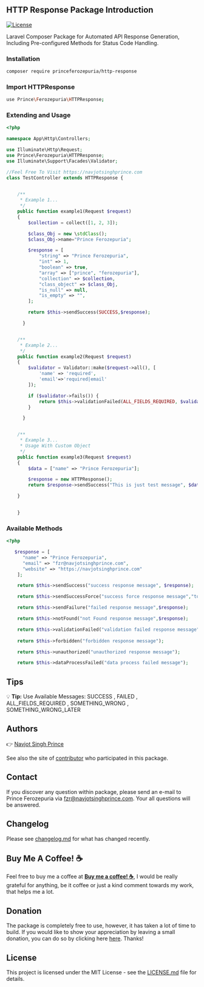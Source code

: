 ## HTTP Response Package Introduction
[![License](https://img.shields.io/github/license/navjotsinghprince/http-response)](https://github.com/navjotsinghprince/http-response)

Laravel Composer Package for Automated API Response Generation, Including Pre-configured Methods for Status Code Handling. 


### Installation 

```bash
composer require princeferozepuria/http-response
```

### Import HTTPResponse

```bash
use Prince\Ferozepuria\HTTPResponse;
```


### Extending and Usage

```php
<?php

namespace App\Http\Controllers;

use Illuminate\Http\Request;
use Prince\Ferozepuria\HTTPResponse;
use Illuminate\Support\Facades\Validator;

//Feel Free To Visit https://navjotsinghprince.com
class TestController extends HTTPResponse {
    

    /**
     * Example 1...
     */
    public function example1(Request $request)
    {
        $collection = collect([1, 2, 3]);

        $class_Obj = new \stdClass();
        $class_Obj->name="Prince Ferozepuria";

        $response = [
            "string" => "Prince Ferozepuria",
            "int" => 1,
            "boolean" => true,
            "array" => ["prince", "ferozepuria"],
            "collection" => $collection,
            "class_object" => $class_Obj,
            "is_null" => null,
            "is_empty" => "",
        ];

        return $this->sendSuccess(SUCCESS,$response);

      }


    /**
     * Example 2...
     */
    public function example2(Request $request)
    { 
        $validator = Validator::make($request->all(), [
            'name' => 'required',
            'email'=>'required|email'
        ]);

        if ($validator->fails()) {
            return $this->validationFailed(ALL_FIELDS_REQUIRED, $validator->errors());
        }

      }


    /**
     * Example 3...
     * Usage With Custom Object
     */
    public function example3(Request $request)
    { 
        $data = ["name" => "Prince Ferozepuria"];

        $response = new HTTPResponse();
        return $response->sendSuccess("This is just test message", $data);

    }

      
    }
```


### Available Methods

```php
<?php

   $response = [
      "name" => "Prince Ferozepuria",
      "email" => "fzr@navjotsinghprince.com",
      "website" => "https://navjotsinghprince.com"
    ];

    return $this->sendSuccess("success response message", $response);

    return $this->sendSuccessForce("success force response message","total",$response);

    return $this->sendFailure("failed response message",$response);

    return $this->notFound("not Found response message",$response);

    return $this->validationFailed("validation failed response message",$response);
    
    return $this->forbidden("forbidden response message");

    return $this->unauthorized("unauthorized response message");

    return $this->dataProcessFailed("data process failed message");

```


## Tips
:bulb: **Tip:** Use Available Messages: SUCCESS , FAILED , ALL_FIELDS_REQUIRED , SOMETHING_WRONG , SOMETHING_WRONG_LATER

## Authors
:point_right: [Navjot Singh Prince](https://github.com/navjotsinghprince)

See also the site of [contributor](https://navjotsinghprince.com)
who participated in this package.

## Contact
If you discover any question within package, please send an e-mail to Prince Ferozepuria via [fzr@navjotsinghprince.com](mailto:fzr@navjotsinghprince.com). Your all questions will be answered.

## Changelog
Please see [changelog.md](changelog.md) for what has changed recently.


## Buy Me A Coffee! :coffee: 
Feel free to buy me a coffee at [__Buy me a coffee! :coffee:__]( https://ko-fi.com/princeferozepuria), I would be really grateful for anything, be it coffee or just a kind comment towards my work, that helps me a lot.

## Donation
The package is completely free to use, however, it has taken a lot of time to build. If you would like to show your appreciation by leaving a small donation, you can do so by clicking here [here](https://www.paypal.com/paypalme/navjotsinghprince). Thanks!

## License
This project is licensed under the MIT License - see the [LICENSE.md](LICENSE.md)
file for details.
